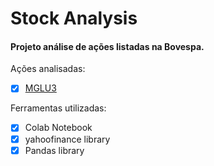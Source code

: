 # Stock Analysis

#### Projeto análise de ações listadas na Bovespa.

Ações analisadas:
- [X] [MGLU3](https://github.com/scsin/stock_analysis/blob/master/mglu.ipynb)

Ferramentas utilizadas:
- [X] Colab Notebook
- [X] yahoofinance library
- [X] Pandas library
